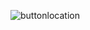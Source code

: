  ![buttonlocation](https://github.com/RandomInternetPreson/MiscFiles/assets/6488699/42bf72a4-d4b8-4726-b718-49c20fab9197)
